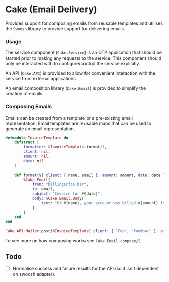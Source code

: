 # Cake (Email Delivery)

Provides support for composing emails from reusable templates and utilises the `Swoosh` library to provide support for delivering emails.


### Usage

The service component (`Cake.Service`) is an OTP application that should be started prior to making any requests to the service. This component should only be interacted with to configure/control the service explicitly.

An API (`Cake.API`) is provided to allow for convenient interaction with the service from external applications.

An email composition library (`Cake.Email`) is provided to simplify the creation of emails.


### Composing Emails

Emails can be created from a template or a pre-existing email representation. Email templates are reusable maps that can be used to generate an email representation.

```elixir
defmodule InvoiceTemplate do
    defstruct [
        formatter: &InvoiceTemplate.format/1,
        client: nil,
        amount: nil,
        date: nil
    ]

    def format(%{ client: { name, email }, amount: amount, date: date }) do
        %Cake.Email{
            from: "billings@foo.bar",
            to: email,
            subject: "Invoice for #{date}",
            body: %Cake.Email.Body{
                text: "Hi #{name}, your account was billed #{amount} for the period (#{date})."
            }
        }
    end
end

Cake.API.Mailer.post(%InvoiceTemplate{ client: { "Foo", "foo@bar" }, amount: "$100", date: "January" })
```

To see more on how composing works see `Cake.Email.compose/2`.


Todo
----

- [ ] Normalise success and failure results for the API (so it isn't dependent on swoosh adapter).
